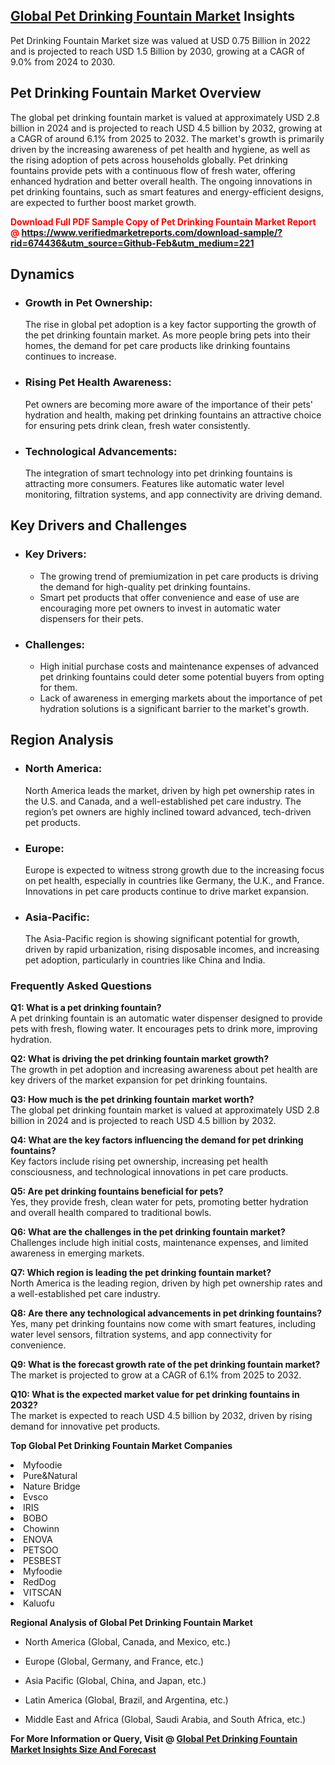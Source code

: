 <h2><a href="https://www.verifiedmarketreports.com/download-sample/?rid=674436&amp;utm_source=Github&amp;utm_medium=221" target="_blank">Global Pet Drinking Fountain Market</a> Insights</h2><p>Pet Drinking Fountain Market size was valued at USD 0.75 Billion in 2022 and is projected to reach USD 1.5 Billion by 2030, growing at a CAGR of 9.0% from 2024 to 2030.</p><p> <h2>Pet Drinking Fountain Market Overview</h2> <p>The global pet drinking fountain market is valued at approximately USD 2.8 billion in 2024 and is projected to reach USD 4.5 billion by 2032, growing at a CAGR of around 6.1% from 2025 to 2032. The market's growth is primarily driven by the increasing awareness of pet health and hygiene, as well as the rising adoption of pets across households globally. Pet drinking fountains provide pets with a continuous flow of fresh water, offering enhanced hydration and better overall health. The ongoing innovations in pet drinking fountains, such as smart features and energy-efficient designs, are expected to further boost market growth.</p> <p><strong><p><span class=""><span style="color: #ff0000;"><strong>Download Full PDF Sample Copy of Pet Drinking Fountain Market Report</strong> @ </span><a href="https://www.verifiedmarketreports.com/download-sample/?rid=674436&amp;utm_source=Github-Feb&amp;utm_medium=221" target="_blank">https://www.verifiedmarketreports.com/download-sample/?rid=674436&amp;utm_source=Github-Feb&amp;utm_medium=221</a></span></p></strong></p> <h2>Dynamics</h2> <ul> <li><h3>Growth in Pet Ownership:</h3> The rise in global pet adoption is a key factor supporting the growth of the pet drinking fountain market. As more people bring pets into their homes, the demand for pet care products like drinking fountains continues to increase.</li> <li><h3>Rising Pet Health Awareness:</h3> Pet owners are becoming more aware of the importance of their pets' hydration and health, making pet drinking fountains an attractive choice for ensuring pets drink clean, fresh water consistently.</li> <li><h3>Technological Advancements:</h3> The integration of smart technology into pet drinking fountains is attracting more consumers. Features like automatic water level monitoring, filtration systems, and app connectivity are driving demand.</li> </ul> <h2>Key Drivers and Challenges</h2> <ul> <li><h3>Key Drivers:</h3> <ul> <li>The growing trend of premiumization in pet care products is driving the demand for high-quality pet drinking fountains.</li> <li>Smart pet products that offer convenience and ease of use are encouraging more pet owners to invest in automatic water dispensers for their pets.</li> </ul> </li> <li><h3>Challenges:</h3> <ul> <li>High initial purchase costs and maintenance expenses of advanced pet drinking fountains could deter some potential buyers from opting for them.</li> <li>Lack of awareness in emerging markets about the importance of pet hydration solutions is a significant barrier to the market's growth.</li> </ul> </li> </ul> <h2>Region Analysis</h2> <ul> <li><h3>North America:</h3> North America leads the market, driven by high pet ownership rates in the U.S. and Canada, and a well-established pet care industry. The region’s pet owners are highly inclined toward advanced, tech-driven pet products.</li> <li><h3>Europe:</h3> Europe is expected to witness strong growth due to the increasing focus on pet health, especially in countries like Germany, the U.K., and France. Innovations in pet care products continue to drive market expansion.</li> <li><h3>Asia-Pacific:</h3> The Asia-Pacific region is showing significant potential for growth, driven by rapid urbanization, rising disposable incomes, and increasing pet adoption, particularly in countries like China and India.</li> </ul> <h3>Frequently Asked Questions</h3> <p><strong>Q1: What is a pet drinking fountain?</strong><br>A pet drinking fountain is an automatic water dispenser designed to provide pets with fresh, flowing water. It encourages pets to drink more, improving hydration.</p> <p><strong>Q2: What is driving the pet drinking fountain market growth?</strong><br>The growth in pet adoption and increasing awareness about pet health are key drivers of the market expansion for pet drinking fountains.</p> <p><strong>Q3: How much is the pet drinking fountain market worth?</strong><br>The global pet drinking fountain market is valued at approximately USD 2.8 billion in 2024 and is projected to reach USD 4.5 billion by 2032.</p> <p><strong>Q4: What are the key factors influencing the demand for pet drinking fountains?</strong><br>Key factors include rising pet ownership, increasing pet health consciousness, and technological innovations in pet care products.</p> <p><strong>Q5: Are pet drinking fountains beneficial for pets?</strong><br>Yes, they provide fresh, clean water for pets, promoting better hydration and overall health compared to traditional bowls.</p> <p><strong>Q6: What are the challenges in the pet drinking fountain market?</strong><br>Challenges include high initial costs, maintenance expenses, and limited awareness in emerging markets.</p> <p><strong>Q7: Which region is leading the pet drinking fountain market?</strong><br>North America is the leading region, driven by high pet ownership rates and a well-established pet care industry.</p> <p><strong>Q8: Are there any technological advancements in pet drinking fountains?</strong><br>Yes, many pet drinking fountains now come with smart features, including water level sensors, filtration systems, and app connectivity for convenience.</p> <p><strong>Q9: What is the forecast growth rate of the pet drinking fountain market?</strong><br>The market is projected to grow at a CAGR of 6.1% from 2025 to 2032.</p> <p><strong>Q10: What is the expected market value for pet drinking fountains in 2032?</strong><br>The market is expected to reach USD 4.5 billion by 2032, driven by rising demand for innovative pet products.</p> </p><p><strong>Top Global Pet Drinking Fountain Market Companies</strong></p><div data-test-id=""><p><li>Myfoodie</li><li> Pure&Natural</li><li> Nature Bridge</li><li> Evsco</li><li> IRIS</li><li> BOBO</li><li> Chowinn</li><li> ENOVA</li><li> PETSOO</li><li> PESBEST</li><li> Myfoodie</li><li> RedDog</li><li> VITSCAN</li><li> Kaluofu</li></p><div><strong>Regional Analysis of&nbsp;Global Pet Drinking Fountain Market</strong></div><ul><li dir="ltr"><p dir="ltr">North America&nbsp;(Global, Canada, and Mexico, etc.)</p></li><li dir="ltr"><p dir="ltr">Europe (Global, Germany, and France, etc.)</p></li><li dir="ltr"><p dir="ltr">Asia Pacific&nbsp;(Global, China, and Japan, etc.)</p></li><li dir="ltr"><p dir="ltr">Latin America&nbsp;(Global, Brazil, and Argentina, etc.)</p></li><li dir="ltr">Middle East and Africa&nbsp;(Global, Saudi Arabia, and South Africa, etc.)</li></ul><p><strong>For More Information or Query, Visit @&nbsp;</strong><strong><a href="https://www.verifiedmarketreports.com/product/pet-drinking-fountain-market/?utm_source=Github&amp;utm_medium=221" target="_blank">Global Pet Drinking Fountain Market Insights Size And Forecast</a></strong></p></div>

